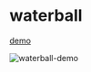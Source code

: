 # waterball
[demo](https://waterball.netlify.app/)

![waterball-demo](https://github.com/user-attachments/assets/219f5120-02a2-40ad-b220-96fb7e7ac6f3)
